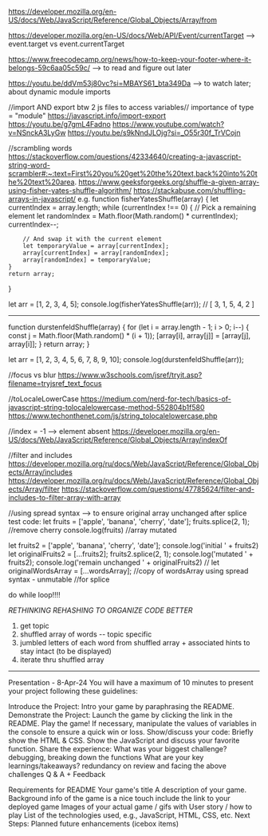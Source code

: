 https://developer.mozilla.org/en-US/docs/Web/JavaScript/Reference/Global_Objects/Array/from

https://developer.mozilla.org/en-US/docs/Web/API/Event/currentTarget
--> event.target vs event.currentTarget

https://www.freecodecamp.org/news/how-to-keep-your-footer-where-it-belongs-59c6aa05c59c/
--> to read and figure out later

https://youtu.be/ddVm53j80vc?si=MBAYS61_bta349Da
--> to watch later; about dynamic module imports

//import AND export btw 2 js files to access variables// importance of type = "module"
https://javascript.info/import-export
https://youtu.be/g7gmL4Fadno
https://www.youtube.com/watch?v=NSnckA3LyGw
https://youtu.be/s9kNndJLOjg?si=_O55r30f_TrVCojn

//scrambling words
https://stackoverflow.com/questions/42334640/creating-a-javascript-string-word-scrambler#:~:text=First%20you%20get%20the%20text,back%20into%20the%20text%20area.
https://www.geeksforgeeks.org/shuffle-a-given-array-using-fisher-yates-shuffle-algorithm/
https://stackabuse.com/shuffling-arrays-in-javascript/
e.g.
function fisherYatesShuffle(array) {
let currentIndex = array.length;
while (currentIndex !== 0) {
// Pick a remaining element
let randomIndex = Math.floor(Math.random() \* currentIndex);
currentIndex--;

        // And swap it with the current element
        let temporaryValue = array[currentIndex];
        array[currentIndex] = array[randomIndex];
        array[randomIndex] = temporaryValue;
    }
    return array;

}

let arr = [1, 2, 3, 4, 5];
console.log(fisherYatesShuffle(arr)); // [ 3, 1, 5, 4, 2 ]

---

function durstenfeldShuffle(array) {
for (let i = array.length - 1; i > 0; i--) {
const j = Math.floor(Math.random() \* (i + 1));
[array[i], array[j]] = [array[j], array[i]];
}
return array;
}

let arr = [1, 2, 3, 4, 5, 6, 7, 8, 9, 10];
console.log(durstenfeldShuffle(arr));

//focus vs blur
https://www.w3schools.com/jsref/tryit.asp?filename=tryjsref_text_focus

//toLocaleLowerCase
https://medium.com/nerd-for-tech/basics-of-javascript-string-tolocalelowercase-method-552804b1f580
https://www.techonthenet.com/js/string_tolocalelowercase.php

//index = -1 --> element absent
https://developer.mozilla.org/en-US/docs/Web/JavaScript/Reference/Global_Objects/Array/indexOf

//filter and includes
https://developer.mozilla.org/ru/docs/Web/JavaScript/Reference/Global_Objects/Array/includes
https://developer.mozilla.org/ru/docs/Web/JavaScript/Reference/Global_Objects/Array/filter
https://stackoverflow.com/questions/47785624/filter-and-includes-to-filter-array-with-array

//using spread syntax --> to ensure original array unchanged after splice
test code:
let fruits = ['apple', 'banana', 'cherry', 'date'];
fruits.splice(2, 1); //remove cherry
console.log(fruits) //array mutated

let fruits2 = ['apple', 'banana', 'cherry', 'date'];
console.log('initial ' + fruits2)
let originalFruits2 = [...fruits2];
fruits2.splice(2, 1);
console.log('mutated ' + fruits2);
console.log('remain unchanged ' + originalFruits2)
// let originalWordsArray = [...wordsArray]; //copy of wordsArray using spread syntax - unmutable //for splice

do while loop!!!!

_RETHINKING REHASHING TO ORGANIZE CODE BETTER_

1. get topic
2. shuffled array of words -- topic specific
3. jumbled letters of each word from shuffled array + associated hints to stay intact (to be displayed)
4. iterate thru shuffled array

---

Presentation - 8-Apr-24
You will have a maximum of 10 minutes to present your project following these guidelines:

Introduce the Project:
Intro your game by paraphrasing the README.
Demonstrate the Project:
Launch the game by clicking the link in the README.
Play the game! If necessary, manipulate the values of variables in the console to ensure a quick win or loss.
Show/discuss your code:
Briefly show the HTML & CSS.
Show the JavaScript and discuss your favorite function.
Share the experience:
What was your biggest challenge? debugging, breaking down the functions
What are your key learnings/takeaways? redundancy on review and facing the above challenges
Q & A + Feedback

Requirements for README
Your game's title
A description of your game. Background info of the game is a nice touch
include the link to your deployed game
Images of your actual game / gifs with User story / how to play
List of the technologies used, e.g., JavaScript, HTML, CSS, etc.
Next Steps: Planned future enhancements (icebox items)
